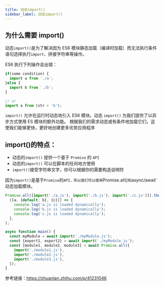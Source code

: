 ```yaml
---
title: 动态import()
sidebar_label: 动态import()
---
```


## 为什么需要 import()

动态`import()`是为了解决因为 ES6 模块静态加载（编译时加载）而无法执行条件语句选择执行`import`、拼接字符串等操作。

ES6 执行下列操作会出错：

```js
if(some condition) {
  import a from './a';
}else {
  import b from './b';
}

// or
import a from (str + 'b');
```

`import()` 允许在运行时动态地引入 ES6 模块。动态 `import()` 为我们提供了以异步方式使用 ES 模块的额外功能。 根据我们的需求动态或有条件地加载它们，这使我们能够更快，更好地创建更多优势应用程序

## import()的特点：

- 动态的`import()` 提供一个基于 `Promise` 的 `API`
- 动态的`import()` 可以在脚本的任何地方使用
- `import()`接受字符串文字，你可以根据你的需要构造说明符

因为`import()`是基于`Promise`的`API，所以我们可以使用`Promise.all()`和`async/await`动态加载模块。

```js
Promise.all([import('./a.js'), import('./b.js'), import('./c.js')]).then(
  ([a, {default: b}, {c}]) => {
    console.log('a.js is loaded dynamically');
    console.log('b.js is loaded dynamically');
    console.log('c.js is loaded dynamically');
  },
);
```

```js
async function main() {
  const myModule = await import('./myModule.js');
  const {export1, export2} = await import('./myModule.js');
  const [module1, module2, module3] = await Promise.all([
    import('./module1.js'),
    import('./module2.js'),
    import('./module3.js'),
  ]);
}
```

参考链接：https://zhuanlan.zhihu.com/p/41231046
